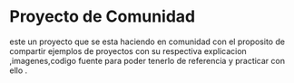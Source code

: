 # Proyecto de Comunidad
este un proyecto que se esta haciendo en comunidad
con el proposito de compartir ejemplos de proyectos 
con su respectiva explicacion ,imagenes,codigo fuente 
para poder tenerlo de referencia y practicar con ello .